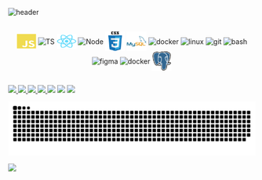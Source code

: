 ![header](https://capsule-render.vercel.app/api?type=waving&color=gradient&height=200&section=header&text=Welcome&fontSize=72&animation=fadeIn&fontAlignY=26&desc=I'm%20a%20Developer%20passionate%20about%20the%20best%20web%20and%20mobile%20development%20technologies!&descAlignY=50&descAlign=50&fontAlign=77)
 
<div align="center" >

<!-- [![GitHub Streak](https://github-readme-streak-stats.herokuapp.com?user=tachgurbanov&theme=react&hide_border=true)](https://tachgurbanov.github.io) -->

 </div>
 <br>
<div  align="center">
  <img align="center" alt="Js" height="30" width="40" src="https://raw.githubusercontent.com/devicons/devicon/master/icons/javascript/javascript-plain.svg">
  <img align="center" alt="TS" height="30" width="40" src="https://cdn.jsdelivr.net/gh/devicons/devicon/icons/typescript/typescript-original.svg" />
  <img align="center" alt="React" height="30" width="40" src="https://raw.githubusercontent.com/devicons/devicon/master/icons/react/react-original.svg">
  <img align="center" alt="Node" height="30" width="40" src="https://cdn.jsdelivr.net/gh/devicons/devicon/icons/nodejs/nodejs-original.svg">
  <img align="center" height="40" width="40" src="https://raw.githubusercontent.com/devicons/devicon/master/icons/css3/css3-original-wordmark.svg" alt="css3" />
  <img align="center" height="40" width="40" src="https://raw.githubusercontent.com/devicons/devicon/master/icons/mysql/mysql-original-wordmark.svg" alt="mysql" />
  <img align="center"  height="40" width="40" src="https://cdn.jsdelivr.net/gh/devicons/devicon/icons/docker/docker-original.svg" alt="docker" />
  <img align="center"  height="40" width="40" src="https://cdn.jsdelivr.net/gh/devicons/devicon/icons/linux/linux-original.svg" alt="linux"/> 
  <img align="center"  height="40" width="40" src="https://cdn.jsdelivr.net/gh/devicons/devicon/icons/git/git-original.svg" alt="git" />
  <img align="center"  height="40" width="40" src="https://cdn.jsdelivr.net/gh/devicons/devicon/icons/bash/bash-original.svg" alt="bash" />
  <img align="center" height="40" width="40" src="https://cdn.jsdelivr.net/gh/devicons/devicon/icons/figma/figma-original.svg" alt="figma" />  
  <img align="center"  src="https://www.vectorlogo.zone/logos/elastic/elastic-icon.svg" alt="docker" width="40" height="40"/>
  <img align="center"  src="https://github.com/devicons/devicon/blob/master/icons/postgresql/postgresql-original.svg" alt="postgresql" width="40" height="40"/> 
</div>
 

##

 
  <div> 
  <a href="https://instagram.com/tachgurbanov" target="_blank"><img src="https://img.shields.io/badge/-Instagram-%23E4405F?style=for-the-badge&logo=instagram&logoColor=white" target="_blank">
 </a><a href="https://www.linkedin.com/in/ktachgurbanov" target="_blank">
  <img src="https://img.shields.io/static/v1?style=for-the-badge&message=LinkedIn&color=0A66C2&logo=LinkedIn&logoColor=FFFFFF&label" target="_blank">
 </a> <a href="https://facebook.com/tachgurbanov" target="_blank">
  <img src="https://img.shields.io/static/v1?style=for-the-badge&message=Facebook&color=1877F2&logo=Facebook&logoColor=FFFFFF&label=" target="_blank">
 </a><a href="https://t.me/tachgurbanov" target="_blank">
     <img src="https://img.shields.io/static/v1?style=for-the-badge&message=Telegram&color=26A5E4&logo=Telegram&logoColor=FFFFFF&label=" target="_blank">
 </a><a href = "https://twitter.com/tachgurbanov"  target="_blank"><img src="https://img.shields.io/static/v1?style=for-the-badge&message=Twitter&color=1DA1F2&logo=Twitter&logoColor=FFFFFF&label=" target="_blank"></a>
  <a href ="https://discordapp.com/users/994859563536883732"  target="_blank"><img src="https://img.shields.io/static/v1?style=for-the-badge&message=Discord&color=5865F2&logo=Discord&logoColor=FFFFFF&label=" target="_blank"></a>
 <a href ="mailto:dev.tachgurbanov@gmail.com"  target="_blank"><img src="https://img.shields.io/badge/-Gmail-%23333?style=for-the-badge&logo=gmail&logoColor=white" target="_blank"></a>

 
 
![Snake animation](https://github.com/tachgurbanov/tachgurbanov/blob/output/github-contribution-grid-snake.svg)
 
 <p align="left">
  <img src="https://capsule-render.vercel.app/api?type=waving&color=gradient&height=100&section=footer"/>
</p>
</div>
